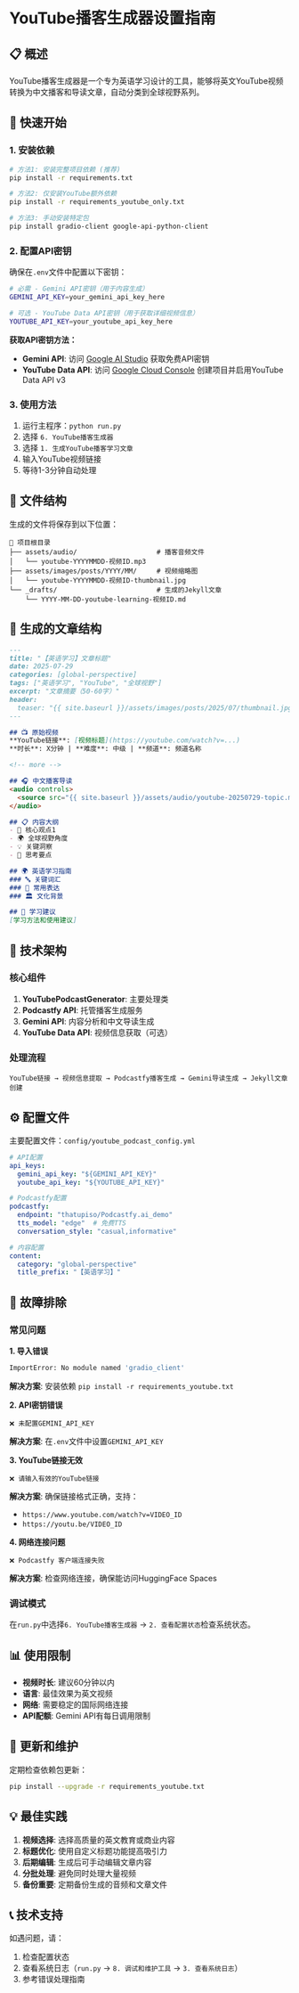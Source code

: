 # YouTube播客生成器设置指南

## 📋 概述

YouTube播客生成器是一个专为英语学习设计的工具，能够将英文YouTube视频转换为中文播客和导读文章，自动分类到全球视野系列。

## 🚀 快速开始

### 1. 安装依赖

```bash
# 方法1: 安装完整项目依赖 (推荐)
pip install -r requirements.txt

# 方法2: 仅安装YouTube额外依赖
pip install -r requirements_youtube_only.txt

# 方法3: 手动安装特定包
pip install gradio-client google-api-python-client
```

### 2. 配置API密钥

确保在`.env`文件中配置以下密钥：

```bash
# 必需 - Gemini API密钥（用于内容生成）
GEMINI_API_KEY=your_gemini_api_key_here

# 可选 - YouTube Data API密钥（用于获取详细视频信息）
YOUTUBE_API_KEY=your_youtube_api_key_here
```

**获取API密钥方法：**
- **Gemini API**: 访问 [Google AI Studio](https://makersuite.google.com/app/apikey) 获取免费API密钥
- **YouTube Data API**: 访问 [Google Cloud Console](https://console.cloud.google.com/) 创建项目并启用YouTube Data API v3

### 3. 使用方法

1. 运行主程序：`python run.py`
2. 选择 `6. YouTube播客生成器`
3. 选择 `1. 生成YouTube播客学习文章`
4. 输入YouTube视频链接
5. 等待1-3分钟自动处理

## 📁 文件结构

生成的文件将保存到以下位置：

```
📁 项目根目录
├── assets/audio/                    # 播客音频文件
│   └── youtube-YYYYMMDD-视频ID.mp3
├── assets/images/posts/YYYY/MM/     # 视频缩略图
│   └── youtube-YYYYMMDD-视频ID-thumbnail.jpg
└── _drafts/                         # 生成的Jekyll文章
    └── YYYY-MM-DD-youtube-learning-视频ID.md
```

## 📝 生成的文章结构

```markdown
---
title: "【英语学习】文章标题"
date: 2025-07-29
categories: [global-perspective]
tags: ["英语学习", "YouTube", "全球视野"]
excerpt: "文章摘要（50-60字）"
header:
  teaser: "{{ site.baseurl }}/assets/images/posts/2025/07/thumbnail.jpg"
---

## 📺 原始视频
**YouTube链接**: [视频标题](https://youtube.com/watch?v=...)
**时长**: X分钟 | **难度**: 中级 | **频道**: 频道名称

<!-- more -->

## 🎧 中文播客导读
<audio controls>
  <source src="{{ site.baseurl }}/assets/audio/youtube-20250729-topic.mp3" type="audio/mpeg">
</audio>

## 📋 内容大纲
- 🎯 核心观点1
- 🌍 全球视野角度
- 💡 关键洞察
- 🤔 思考要点

## 🌍 英语学习指南
### 🔤 关键词汇
### 💬 常用表达  
### 🏛️ 文化背景

## 🎯 学习建议
[学习方法和使用建议]
```

## 🔧 技术架构

### 核心组件

1. **YouTubePodcastGenerator**: 主要处理类
2. **Podcastfy API**: 托管播客生成服务
3. **Gemini API**: 内容分析和中文导读生成
4. **YouTube Data API**: 视频信息获取（可选）

### 处理流程

```
YouTube链接 → 视频信息提取 → Podcastfy播客生成 → Gemini导读生成 → Jekyll文章创建
```

## ⚙️ 配置文件

主要配置文件：`config/youtube_podcast_config.yml`

```yaml
# API配置
api_keys:
  gemini_api_key: "${GEMINI_API_KEY}"
  youtube_api_key: "${YOUTUBE_API_KEY}"

# Podcastfy配置
podcastfy:
  endpoint: "thatupiso/Podcastfy.ai_demo"
  tts_model: "edge"  # 免费TTS
  conversation_style: "casual,informative"

# 内容配置
content:
  category: "global-perspective"
  title_prefix: "【英语学习】"
```

## 🚨 故障排除

### 常见问题

**1. 导入错误**
```bash
ImportError: No module named 'gradio_client'
```
**解决方案**: 安装依赖 `pip install -r requirements_youtube.txt`

**2. API密钥错误**
```
❌ 未配置GEMINI_API_KEY
```
**解决方案**: 在`.env`文件中设置`GEMINI_API_KEY`

**3. YouTube链接无效**
```
❌ 请输入有效的YouTube链接
```
**解决方案**: 确保链接格式正确，支持：
- `https://www.youtube.com/watch?v=VIDEO_ID`
- `https://youtu.be/VIDEO_ID`

**4. 网络连接问题**
```
❌ Podcastfy 客户端连接失败
```
**解决方案**: 检查网络连接，确保能访问HuggingFace Spaces

### 调试模式

在`run.py`中选择`6. YouTube播客生成器` → `2. 查看配置状态`检查系统状态。

## 📊 使用限制

- **视频时长**: 建议60分钟以内
- **语言**: 最佳效果为英文视频
- **网络**: 需要稳定的国际网络连接
- **API配额**: Gemini API有每日调用限制

## 🔄 更新和维护

定期检查依赖包更新：
```bash
pip install --upgrade -r requirements_youtube.txt
```

## 💡 最佳实践

1. **视频选择**: 选择高质量的英文教育或商业内容
2. **标题优化**: 使用自定义标题功能提高吸引力
3. **后期编辑**: 生成后可手动编辑文章内容
4. **分批处理**: 避免同时处理大量视频
5. **备份重要**: 定期备份生成的音频和文章文件

## 📞 技术支持

如遇问题，请：
1. 检查配置状态
2. 查看系统日志（`run.py` → `8. 调试和维护工具` → `3. 查看系统日志`）
3. 参考错误处理指南